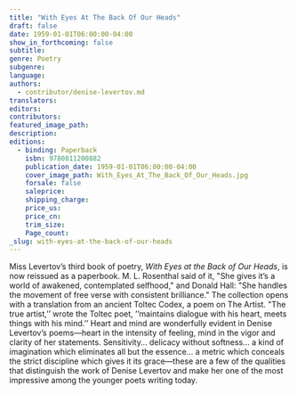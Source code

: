 ```yaml
---
title: "With Eyes At The Back Of Our Heads"
draft: false
date: 1959-01-01T06:00:00-04:00
show_in_forthcoming: false
subtitle:
genre: Poetry
subgenre:
language:
authors:
  - contributor/denise-levertov.md
translators:
editors:
contributors:
featured_image_path:
description:
editions:
  - binding: Paperback
    isbn: 9780811200882
    publication_date: 1959-01-01T06:00:00-04:00
    cover_image_path: With_Eyes_At_The_Back_Of_Our_Heads.jpg
    forsale: false
    saleprice:
    shipping_charge:
    price_us:
    price_cn:
    trim_size:
    Page_count:
_slug: with-eyes-at-the-back-of-our-heads
---
```


Miss Levertov’s third book of poetry, _With Eyes at the Back of Our Heads_, is now reissued as a paperbook. M. L. Rosenthal said of it, "She gives it’s a world of awakened, contemplated selfhood," and Donald Hall: "She handles the movement of free verse with consistent brilliance." The collection opens with a translation from an ancient Toltec Codex, a poem on The Artist. "The true artist,’’ wrote the Toltec poet, ’’maintains dialogue with his heart, meets things with his mind.’’ Heart and mind are wonderfully evident in Denise Levertov’s poems––heart in the intensity of feeling, mind in the vigor and clarity of her statements. Sensitivity… delicacy without softness… a kind of imagination which eliminates all but the essence… a metric which conceals the strict discipline which gives it its grace––these are a few of the qualities that distinguish the work of Denise Levertov and make her one of the most impressive among the younger poets writing today.

